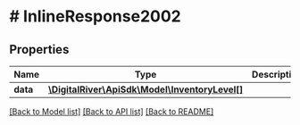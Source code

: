 # # InlineResponse2002

## Properties

Name | Type | Description | Notes
------------ | ------------- | ------------- | -------------
**data** | [**\DigitalRiver\ApiSdk\Model\InventoryLevel[]**](InventoryLevel.md) |  | [optional] 

[[Back to Model list]](../../README.md#documentation-for-models) [[Back to API list]](../../README.md#documentation-for-api-endpoints) [[Back to README]](../../README.md)


